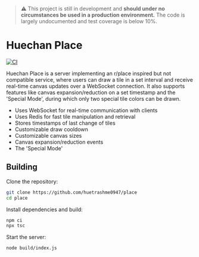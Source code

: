 
> :warning: This project is still in development and **should under no circumstances be used in a production environment.** The code is largely undocumented and test coverage is below 10%.

# Huechan Place

[![CI](https://github.com/huetrashme0947/place/actions/workflows/ci.yml/badge.svg)](https://github.com/huetrashme0947/place/actions/workflows/ci.yml)

Huechan Place is a server implementing an r/place inspired but not compatible service, where users can draw a tile in a set interval and receive real-time canvas updates over a WebSocket connection. It also supports features like canvas expansion/reduction on a set timestamp and the 'Special Mode', during which only two special tile colors can be drawn.

- Uses WebSocket for real-time communication with clients
- Uses Redis for fast tile manipulation and retrieval
- Stores timestamps of last change of tiles
- Customizable draw cooldown
- Customizable canvas sizes
- Canvas expansion/reduction events
- The 'Special Mode'

## Building

Clone the repository:

```bash
git clone https://github.com/huetrashme0947/place
cd place
```

Install dependencies and build:

```bash
npm ci
npx tsc
```

Start the server:

```bash
node build/index.js
```

